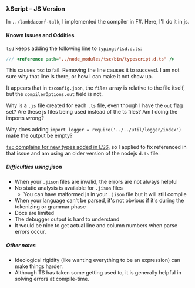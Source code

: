 ### λScript – JS Version

In `../lambdaconf-talk`, I implemented the compiler in F#. Here, I'll do it in js.

#### Known Issues and Oddities
`tsd` keeps adding the following line to `typings/tsd.d.ts`:
 
```ts
/// <reference path="../node_modules/tsc/bin/typescript.d.ts" />
```
 
This causes `tsc` to fail. Removing the line causes it to succeed. I am not sure why that line is there, or
how I can make it not show up.
 
It appears that in `tsconfig.json`, the `files` array is relative to the file itself, but the `compilerOptions.out` 
field is not.

Why is a `.js` file created for each `.ts` file, even though I have the `out` flag set? Are these js files being
used instead of the ts files? Am I doing the imports wrong?

Why does adding `import logger = require('../../util/logger/index')` make the output be empty?

[`tsc` complains for new types added in ES6](https://github.com/borisyankov/DefinitelyTyped/issues/4249), 
so I applied to fix referenced in that issue and am using an older version of the nodejs `d.ts` file.

##### Difficulties using jison
* When your `.jison` files are invalid, the errors are not always helpful
* No static analysis is available for `.jison` files
    * You can have malformed js in your `.jison` file but it will still compile
* When your language can't be parsed, it's not obvious if it's during the tokenizing or grammar phase
* Docs are limited
* The debugger output is hard to understand
* It would be nice to get actual line and column numbers when parse errors occur.

##### Other notes
* Ideological rigidity (like wanting everything to be an expression) can make things harder.
* Although TS has taken some getting used to, it is generally helpful in solving errors at compile-time.

